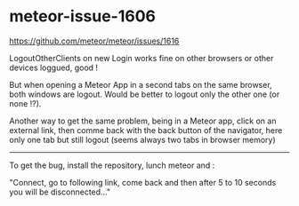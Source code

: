 meteor-issue-1606
=================

https://github.com/meteor/meteor/issues/1616


LogoutOtherClients on new Login works fine on other browsers or other devices loggued, good !

But when opening a Meteor App in a second tabs on the same browser, both windows are logout. Would be better to logout only the other one (or none !?).

Another way to get the same problem, being in a Meteor app, click on an external link, then comme back with the back button of the navigator, here only one tab but still logout (seems always two tabs in browser memory)

---

To get the bug, install the repository, lunch meteor and :

"Connect, go to following link, come back and then after 5 to 10 seconds you will be disconnected..."
